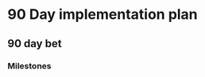 # 90 Day implementation plan

## 90 day bet

<!-- One or two projects, features or improvements to implement within the next 90 days -->
<!-- See https://basecamp.com/shapeup for the general idea -->

### Milestones

<!-- Divide the road>
